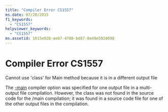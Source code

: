 ```yaml
---
title: "Compiler Error CS1557"
ms.date: 07/20/2015
f1_keywords: 
  - "CS1557"
helpviewer_keywords: 
  - "CS1557"
ms.assetid: 1615e028-aeb7-4788-bd87-8e49e502d698
---
```

# Compiler Error CS1557
Cannot use 'class' for Main method because it is in a different output file  
  
 The [-main](../language-reference/compiler-options/main-compiler-option.md) compiler option was specified for one output file in a multi-output file compilation. However, the class was not found in the source code for the /main compilation; it was found in a source code file for one of the other output files in the compilation.
